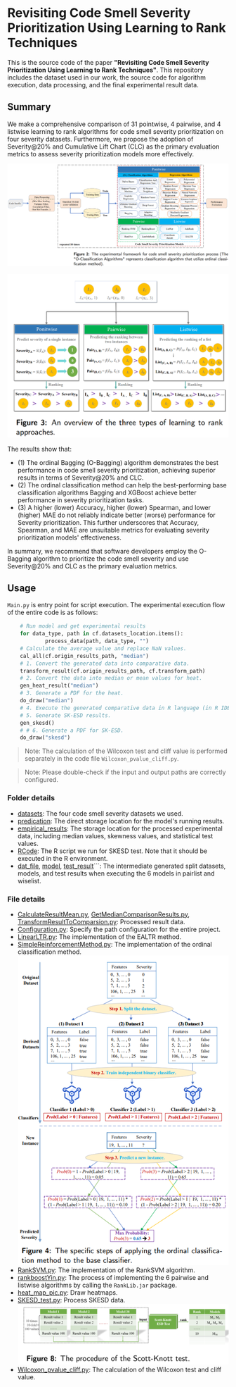 # Revisiting Code Smell Severity Prioritization Using Learning to Rank Techniques
This is the source code of the paper **"Revisiting Code Smell Severity Prioritization Using Learning to Rank Techniques"**. This repository includes the dataset used in our work, the source code for algorithm execution, data processing, and the final experimental result data.

## Summary
We make a comprehensive comparison of 31 pointwise, 4 pairwise, and 4 listwise learning to rank algorithms for code smell severity prioritization on four severity datasets. 
Furthermore, we propose the adoption of Severity@20\% and Cumulative Lift Chart (CLC) as the primary evaluation metrics to assess severity prioritization models more effectively. 

![img.png](images/framework-img.png)

![img.png](images/algorithms-img.png)


The results show that:
- (1) The ordinal Bagging (O-Bagging) algorithm demonstrates the best performance in code smell severity prioritization, achieving superior results in terms of Severity@20\% and CLC.
- (2) The ordinal classification method can help the best-performing base classification algorithms Bagging and XGBoost achieve better performance in severity prioritization tasks.
- (3) A higher (lower) Accuracy, higher (lower) Spearman, and lower (higher) MAE do not reliably indicate better (worse) performance for Severity prioritization. This further underscores that Accuracy, Spearman, and MAE are unsuitable metrics for evaluating severity prioritization models' effectiveness. 

In summary, we recommend that software developers employ the O-Bagging algorithm to prioritize the code smell severity and use Severity@20\% and CLC as the primary evaluation metrics.

## Usage
```Main.py``` is entry point for script execution. The experimental execution flow of the entire code is as follows:
```python
    # Run model and get experimental results
    for data_type, path in cf.datasets_location.items():
            process_data(path, data_type, "")
    # Calculate the average value and replace NaN values.
    cal_all(cf.origin_results_path, "median")
    # 1. Convert the generated data into comparative data.
    transform_result(cf.origin_results_path, cf.transform_path)
    # 2. Convert the data into median or mean values for heat.
    gen_heat_result("median")
    # 3. Generate a PDF for the heat.
    do_draw("median")
    # 4. Execute the generated comparative data in R language (in R IDE).
    # 5. Generate SK-ESD results.
    gen_skesd()
    # # 6. Generate a PDF for SK-ESD.
    do_draw("skesd")
```

> Note: The calculation of the Wilcoxon test and cliff value is performed separately in the code file ```Wilcoxon_pvalue_cliff.py```.

> Note: Please double-check if the input and output paths are correctly configured.
### Folder details
- [datasets](./datasets): The four code smell severity datasets we used.
- [predication](./prediction): The direct storage location for the model's running results.
- [empirical_results](./emprical_results): The storage location for the processed experimental data, including median values, skewness values, and statistical test values.
- [RCode](./RCode): The R script we run for SKESD test. Note that it should be executed in the R environment.
- [dat_file](./dat_file), [model](./model), [test_result](./test_result)```: The intermediate generated split datasets, models, and test results when executing the 6 models in pairlist and wiselist.

### File details
- [CalculateResultMean.py](./CalculateResultMean.py), [GetMedianComparisonResults.py](./GetMedianComparisonResults.py), [TransformResultToComparsion.py](./TransformResultToComparsion.py): Processed result data.
- [Configuration.py](./Configuration.py): Specify the path configuration for the entire project.
- [LinearLTR.py](./LinearLTR.py): The implementation of the EALTR method.
- [SimpleReinforcementMethod.py](./SimpleReinforcementMethod.py): The implementation of the ordinal classification method.
![img.png](images/ordinal-img.png)
- [RankSVM.py](./RankSVM.py): The implementation of the RankSVM algorithm.
- [rankboostYin.py](./rankboostYin.py): The process of implementing the 6 pairwise and listwise algorithms by calling the ```RankLib.jar``` package.
- [heat_map_pic.py](./heat_map_pic.py): Draw heatmaps.
- [SKESD_test.py](./SKESD_test.py): Process SKESD data.
![img.png](images/skesd-img.png)
- [Wilcoxon_pvalue_cliff.py](./Wilcoxon_pvalue_cliff.py): The calculation of the Wilcoxon test and cliff value.

